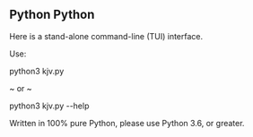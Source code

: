 ## Python Python

Here is a stand-alone command-line (TUI) interface.

Use:

python3 kjv.py

~ or ~

python3 kjv.py --help

Written in 100% pure Python, please use Python 3.6, 
or greater.
